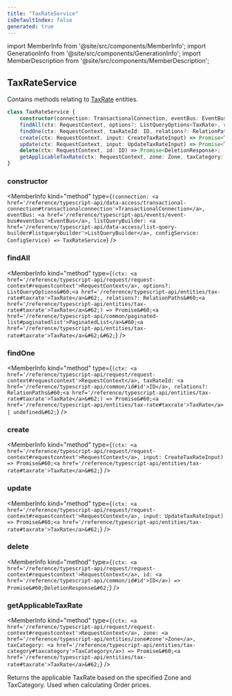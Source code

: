 ```yaml
---
title: "TaxRateService"
isDefaultIndex: false
generated: true
---
```

<!-- This file was generated from the Vendure source. Do not modify. Instead, re-run the "docs:build" script -->
import MemberInfo from '@site/src/components/MemberInfo';
import GenerationInfo from '@site/src/components/GenerationInfo';
import MemberDescription from '@site/src/components/MemberDescription';


## TaxRateService

<GenerationInfo sourceFile="packages/core/src/service/services/tax-rate.service.ts" sourceLine="34" packageName="@vendure/core" />

Contains methods relating to <a href='/reference/typescript-api/entities/tax-rate#taxrate'>TaxRate</a> entities.

```ts title="Signature"
class TaxRateService {
    constructor(connection: TransactionalConnection, eventBus: EventBus, listQueryBuilder: ListQueryBuilder, configService: ConfigService)
    findAll(ctx: RequestContext, options?: ListQueryOptions<TaxRate>, relations?: RelationPaths<TaxRate>) => Promise<PaginatedList<TaxRate>>;
    findOne(ctx: RequestContext, taxRateId: ID, relations?: RelationPaths<TaxRate>) => Promise<TaxRate | undefined>;
    create(ctx: RequestContext, input: CreateTaxRateInput) => Promise<TaxRate>;
    update(ctx: RequestContext, input: UpdateTaxRateInput) => Promise<TaxRate>;
    delete(ctx: RequestContext, id: ID) => Promise<DeletionResponse>;
    getApplicableTaxRate(ctx: RequestContext, zone: Zone, taxCategory: TaxCategory) => Promise<TaxRate>;
}
```

<div className="members-wrapper">

### constructor

<MemberInfo kind="method" type={`(connection: <a href='/reference/typescript-api/data-access/transactional-connection#transactionalconnection'>TransactionalConnection</a>, eventBus: <a href='/reference/typescript-api/events/event-bus#eventbus'>EventBus</a>, listQueryBuilder: <a href='/reference/typescript-api/data-access/list-query-builder#listquerybuilder'>ListQueryBuilder</a>, configService: ConfigService) => TaxRateService`}   />


### findAll

<MemberInfo kind="method" type={`(ctx: <a href='/reference/typescript-api/request/request-context#requestcontext'>RequestContext</a>, options?: ListQueryOptions&#60;<a href='/reference/typescript-api/entities/tax-rate#taxrate'>TaxRate</a>&#62;, relations?: RelationPaths&#60;<a href='/reference/typescript-api/entities/tax-rate#taxrate'>TaxRate</a>&#62;) => Promise&#60;<a href='/reference/typescript-api/common/paginated-list#paginatedlist'>PaginatedList</a>&#60;<a href='/reference/typescript-api/entities/tax-rate#taxrate'>TaxRate</a>&#62;&#62;`}   />


### findOne

<MemberInfo kind="method" type={`(ctx: <a href='/reference/typescript-api/request/request-context#requestcontext'>RequestContext</a>, taxRateId: <a href='/reference/typescript-api/common/id#id'>ID</a>, relations?: RelationPaths&#60;<a href='/reference/typescript-api/entities/tax-rate#taxrate'>TaxRate</a>&#62;) => Promise&#60;<a href='/reference/typescript-api/entities/tax-rate#taxrate'>TaxRate</a> | undefined&#62;`}   />


### create

<MemberInfo kind="method" type={`(ctx: <a href='/reference/typescript-api/request/request-context#requestcontext'>RequestContext</a>, input: CreateTaxRateInput) => Promise&#60;<a href='/reference/typescript-api/entities/tax-rate#taxrate'>TaxRate</a>&#62;`}   />


### update

<MemberInfo kind="method" type={`(ctx: <a href='/reference/typescript-api/request/request-context#requestcontext'>RequestContext</a>, input: UpdateTaxRateInput) => Promise&#60;<a href='/reference/typescript-api/entities/tax-rate#taxrate'>TaxRate</a>&#62;`}   />


### delete

<MemberInfo kind="method" type={`(ctx: <a href='/reference/typescript-api/request/request-context#requestcontext'>RequestContext</a>, id: <a href='/reference/typescript-api/common/id#id'>ID</a>) => Promise&#60;DeletionResponse&#62;`}   />


### getApplicableTaxRate

<MemberInfo kind="method" type={`(ctx: <a href='/reference/typescript-api/request/request-context#requestcontext'>RequestContext</a>, zone: <a href='/reference/typescript-api/entities/zone#zone'>Zone</a>, taxCategory: <a href='/reference/typescript-api/entities/tax-category#taxcategory'>TaxCategory</a>) => Promise&#60;<a href='/reference/typescript-api/entities/tax-rate#taxrate'>TaxRate</a>&#62;`}   />

Returns the applicable TaxRate based on the specified Zone and TaxCategory. Used when calculating Order
prices.


</div>
